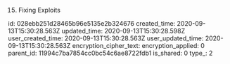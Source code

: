 15. Fixing Exploits

id: 028ebb251d28465b96e5135e2b324676
created_time: 2020-09-13T15:30:28.563Z
updated_time: 2020-09-13T15:30:28.598Z
user_created_time: 2020-09-13T15:30:28.563Z
user_updated_time: 2020-09-13T15:30:28.563Z
encryption_cipher_text: 
encryption_applied: 0
parent_id: 11994c7ba7854cc0bc54c6ae8722fdb1
is_shared: 0
type_: 2